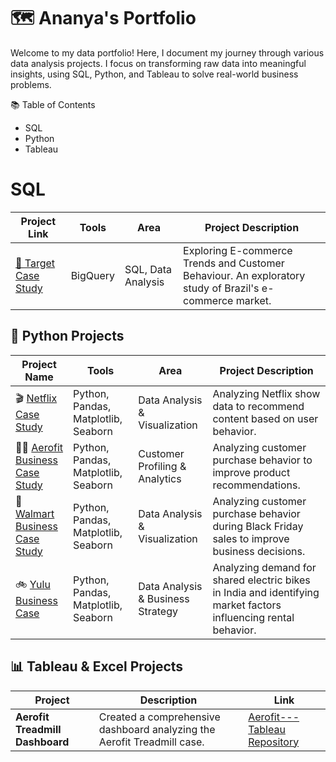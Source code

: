 # 🗺 Ananya's Portfolio

Welcome to my data portfolio! 
Here, I document my journey through various data analysis projects. I focus on transforming raw data into meaningful insights, using SQL, Python, and Tableau to solve real-world business problems.

📚 Table of Contents
* SQL
* Python
* Tableau

# SQL

| Project Link       | Tools         | Area                              | Project Description                                                                 |
|--------------------|---------------|-----------------------------------|-------------------------------------------------------------------------------------|
| [🎯 Target Case Study](https://github.com/ananyajayaprakash13/target-case-study) | BigQuery| SQL, Data Analysis | Exploring E-commerce Trends and Customer Behaviour. An exploratory study of Brazil's e-commerce market. |
## 🐍 Python Projects

| Project Name         | Tools                                   | Area                      | Project Description                                                                                             |
|----------------------|-----------------------------------------|---------------------------|-----------------------------------------------------------------------------------------------------------------|
| 🎬 [Netflix Case Study](https://github.com/ananyajayaprakash13/Netflix_case_study) | Python, Pandas, Matplotlib, Seaborn | Data Analysis & Visualization | Analyzing Netflix show data to recommend content based on user behavior.                                          |
| 🏃‍♂️ [Aerofit Business Case Study](https://github.com/ananyajayaprakash13/Aerofit-Business-case-study) | Python, Pandas, Matplotlib, Seaborn | Customer Profiling & Analytics | Analyzing customer purchase behavior to improve product recommendations.                                         |
| 🏬 [Walmart Business Case Study](https://github.com/ananyajayaprakash13/Walmart-Business-case-study) | Python, Pandas, Matplotlib, Seaborn | Data Analysis & Visualization | Analyzing customer purchase behavior during Black Friday sales to improve business decisions.                   |
| 🚲 [Yulu Business Case](https://github.com/ananyajayaprakash13/Yulu-Business-case) | Python, Pandas, Matplotlib, Seaborn | Data Analysis & Business Strategy | Analyzing demand for shared electric bikes in India and identifying market factors influencing rental behavior.   |

## 📊 Tableau & Excel Projects

| Project                                  | Description                                                             | Link                                                                                 |
|------------------------------------------|-------------------------------------------------------------------------|--------------------------------------------------------------------------------------|
| **Aerofit Treadmill Dashboard**          | Created a comprehensive dashboard analyzing the Aerofit Treadmill case. | [Aerofit---Tableau Repository](https://github.com/ananyajayaprakash13/Aerofit---tableau) |






